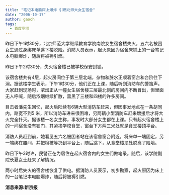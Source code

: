 ```yaml
---
title: "笔记本电脑床上爆炸 引燃北师大女生宿舍"
date: "2006-10-17"
author: gaoch
tags:
  - 百度空间
---
```


昨日下午1时30分，北京师范大学继续教育学院南院女生宿舍楼失火，五六名被困女生通过身绑床单逃下楼脱险。消防人员表示，起火原因为宿舍床铺上的一台笔记本电脑爆炸，随后将被褥引燃。  
  

昨日下午2时30分，失火宿舍楼已被学校保安封锁。

该宿舍楼共有4层，起火房间位于第三层北端，杂物和脏水正顺着窗台和台阶往下淌。据该楼学生表示，下午1时30分，他们正在上课，随后听到消防车的警笛声。大家赶到现场时，浓烟正从一幢女生宿舍楼三层最北侧的房间内不断冒出，但里面无人呼喊，随后浓烟继续扩散，熏黑了三楼和四楼的许多房间。

目击者潘先生回忆，起火后陆续有6辆大型消防车赶来，但因事发地点在一条胡同内，路宽不到5
米，所以消防车进来很困难，另两辆小型消防车赶来增援后才将大火完全扑灭。据该楼一名女生称，事发时大部分女生都在上课。只有起火宿舍楼上的一间宿舍没有锁门，其紧挨学校食堂，窗台下方两三米处就是食堂楼顶平台。

消防人员赶到前，她看见五六名被困者站在该宿舍窗台附近，将床单一端固定，另一端绑在腰间，并把棉被等扔到平台上，随后跳下，从食堂楼顶处脱离了险境。

昨日下午3时许，民警正在为居住在起火宿舍内的女生们做笔录。随后，该学院副院长夏女士赶来了解情况。

两小时后失火的宿舍楼恢复了供电。据消防人员表示，初步勘察，起火原因为床上的一台笔记本电脑爆炸，随后将被褥引燃。

**消息来源:新京报**  
